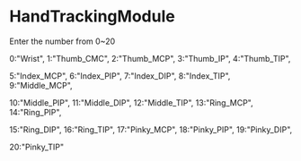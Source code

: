 # HandTrackingModule

Enter the number from 0~20

0:"Wrist", 1:"Thumb_CMC", 2:"Thumb_MCP", 3:"Thumb_IP", 4:"Thumb_TIP",

5:"Index_MCP", 6:"Index_PIP", 7:"Index_DIP", 8:"Index_TIP", 9:"Middle_MCP",

10:"Middle_PIP", 11:"Middle_DIP", 12:"Middle_TIP", 13:"Ring_MCP", 14:"Ring_PIP",

15:"Ring_DIP", 16:"Ring_TIP", 17:"Pinky_MCP", 18:"Pinky_PIP", 19:"Pinky_DIP",

20:"Pinky_TIP"
